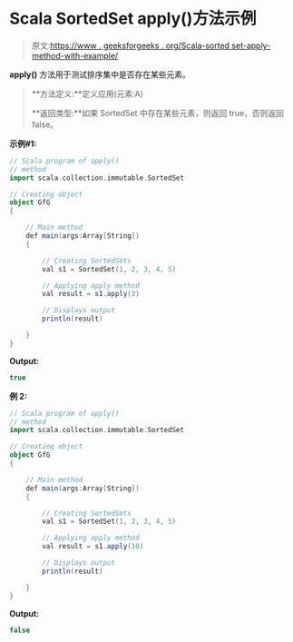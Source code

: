# Scala SortedSet apply()方法示例

> 原文:[https://www . geeksforgeeks . org/Scala-sorted set-apply-method-with-example/](https://www.geeksforgeeks.org/scala-sortedset-apply-method-with-example/)

**apply()** 方法用于测试排序集中是否存在某些元素。

> **方法定义:**定义应用(元素:A)
> 
> **返回类型:**如果 SortedSet 中存在某些元素，则返回 true，否则返回 false。

**示例#1:**

```scala
// Scala program of apply()
// method
import scala.collection.immutable.SortedSet 

// Creating object 
object GfG 
{ 

    // Main method 
    def main(args:Array[String]) 
    { 

        // Creating SortedSets 
        val s1 = SortedSet(1, 2, 3, 4, 5) 

        // Applying apply method 
        val result = s1.apply(3) 

        // Displays output 
        println(result) 

    } 
} 
```

**Output:**

```scala
true

```

**例 2:**

```scala
// Scala program of apply()
// method
import scala.collection.immutable.SortedSet 

// Creating object 
object GfG 
{ 

    // Main method 
    def main(args:Array[String]) 
    { 

        // Creating SortedSets 
        val s1 = SortedSet(1, 2, 3, 4, 5) 

        // Applying apply method 
        val result = s1.apply(10) 

        // Displays output 
        println(result) 

    } 
} 
```

**Output:**

```scala
false

```